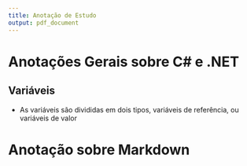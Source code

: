 ```yaml
---
title: Anotação de Estudo
output: pdf_document
---
```


# Anotações Gerais sobre C# e .NET

## Variáveis
- As variáveis são divididas em dois tipos, variáveis de referência, ou variáveis de valor


# Anotação sobre Markdown